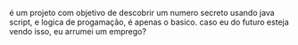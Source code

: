 é um projeto com objetivo de descobrir um numero secreto usando java script, e logica de progamação, é apenas o basico.
caso eu do futuro esteja vendo isso, eu arrumei um emprego?
